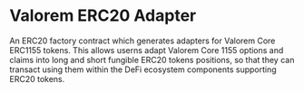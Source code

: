 # Valorem ERC20 Adapter

An ERC20 factory contract which generates adapters for Valorem Core ERC1155 
tokens. This allows userns adapt Valorem Core 1155 options and claims into 
long and short fungible ERC20 tokens positions, so that they can transact 
using them within the DeFi ecosystem components supporting ERC20 tokens.